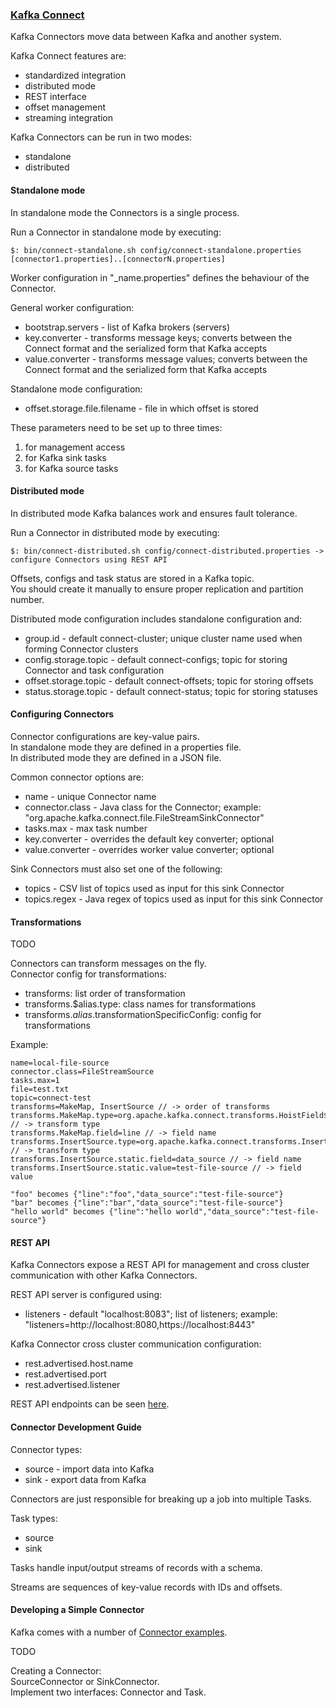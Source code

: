### [Kafka Connect](http://kafka.apache.org/documentation.html#connect)

Kafka Connectors move data between Kafka and another system.  

Kafka Connect features are:  
* standardized integration  
* distributed mode  
* REST interface  
* offset management  
* streaming integration  

Kafka Connectors can be run in two modes:  
* standalone  
* distributed  

#### Standalone mode

In standalone mode the Connectors is a single process.  

Run a Connector in standalone mode by executing:  
```
$: bin/connect-standalone.sh config/connect-standalone.properties [connector1.properties]..[connectorN.properties]
```
Worker configuration in "_name.properties" defines the behaviour of the Connector.  

General worker configuration:  
* bootstrap.servers - list of Kafka brokers (servers)
* key.converter - transforms message keys; converts between the Connect format and the serialized form that Kafka accepts  
* value.converter - transforms message values; converts between the Connect format and the serialized form that Kafka accepts  

Standalone mode configuration:  
* offset.storage.file.filename - file in which offset is stored  

These parameters need to be set up to three times:
1) for management access
2) for Kafka sink tasks
3) for Kafka source tasks

#### Distributed mode

In distributed mode Kafka balances work and ensures fault tolerance.  

Run a Connector in distributed mode by executing:  
```
$: bin/connect-distributed.sh config/connect-distributed.properties -> configure Connectors using REST API  
```
Offsets, configs and task status are stored in a Kafka topic.  
You should create it manually to ensure proper replication and partition number.  

Distributed mode configuration includes standalone configuration and:
* group.id - default connect-cluster; unique cluster name used when forming Connector clusters
* config.storage.topic - default connect-configs; topic for storing Connector and task configuration
* offset.storage.topic - default connect-offsets; topic for storing offsets
* status.storage.topic - default connect-status; topic for storing statuses

#### Configuring Connectors

Connector configurations are key-value pairs.  
In standalone mode they are defined in a properties file.  
In distributed mode they are defined in a JSON file.  

Common connector options are:  
* name - unique Connector name
* connector.class - Java class for the Connector; example: "org.apache.kafka.connect.file.FileStreamSinkConnector"
* tasks.max - max task number
* key.converter - overrides the default key converter; optional
* value.converter - overrides worker value converter; optional

Sink Connectors must also set one of the following:  
* topics - CSV list of topics used as input for this sink Connector
* topics.regex - Java regex of topics used as input for this sink Connector

#### Transformations

TODO  

Connectors can transform messages on the fly.  
Connector config for transformations:
* transforms: list order of transformation
* transforms.$alias.type: class names for transformations
* transforms.$alias.$transformationSpecificConfig: config for transformations

Example:
```
name=local-file-source
connector.class=FileStreamSource
tasks.max=1
file=test.txt
topic=connect-test
transforms=MakeMap, InsertSource // -> order of transforms
transforms.MakeMap.type=org.apache.kafka.connect.transforms.HoistField$Value // -> transform type
transforms.MakeMap.field=line // -> field name
transforms.InsertSource.type=org.apache.kafka.connect.transforms.InsertField$Value // -> transform type
transforms.InsertSource.static.field=data_source // -> field name
transforms.InsertSource.static.value=test-file-source // -> field value

"foo" becomes {"line":"foo","data_source":"test-file-source"}
"bar" becomes {"line":"bar","data_source":"test-file-source"}
"hello world" becomes {"line":"hello world","data_source":"test-file-source"}
```

#### REST API

Kafka Connectors expose a REST API for management and cross cluster communication with other Kafka Connectors.  

REST API server is configured using:  
* listeners - default "localhost:8083"; list of listeners; example: "listeners=http://localhost:8080,https://localhost:8443"

Kafka Connector cross cluster communication configuration:
* rest.advertised.host.name
* rest.advertised.port
* rest.advertised.listener 

REST API endpoints can be seen [here](https://kafka.apache.org/documentation/#connect_rest).


#### Connector Development Guide

Connector types:
* source - import data into Kafka
* sink - export data from Kafka

Connectors are just responsible for breaking up a job into multiple Tasks.  

Task types:
* source
* sink 

Tasks handle input/output streams of records with a schema.  

Streams are sequences of key-value records with IDs and offsets.  

#### Developing a Simple Connector

Kafka comes with a number of [Connector examples](https://github.com/apache/kafka/tree/trunk/connect/file/src).  

TODO

Creating a Connector:  
SourceConnector or SinkConnector.  
Implement two interfaces: Connector and Task.  
